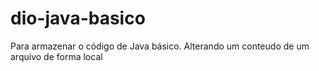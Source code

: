 # dio-java-basico
Para armazenar o código de Java básico.
Alterando um conteudo de um arquivo de forma local